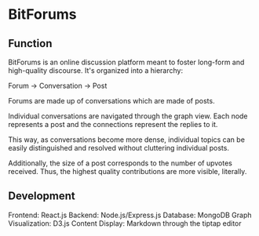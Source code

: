 # BitForums

## Function
BitForums is an online discussion platform meant to foster long-form and high-quality discourse.
It's organized into a hierarchy:

Forum -> Conversation -> Post 

Forums are made up of conversations which are made of posts.

Individual conversations are navigated through the graph view.
Each node represents a post and the connections represent the replies to it.

This way, as conversations become more dense, individual topics can be easily distinguished and resolved without cluttering individual posts.

Additionally, the size of a post corresponds to the number of upvotes received.
Thus, the highest quality contributions are more visible, literally.

## Development

Frontend: React.js
Backend: Node.js/Express.js
Database: MongoDB
Graph Visualization: D3.js
Content Display: Markdown through the tiptap editor
